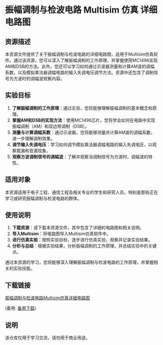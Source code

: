 # 振幅调制与检波电路 Multisim 仿真 详细电路图

## 资源描述

本资源文件提供了关于振幅调制与检波电路的详细电路图，适用于Multisim仿真软件。通过该资源，您可以深入了解振幅调制的工作原理，并掌握使用MC1496实现AM和DSB的方法。此外，您还可以学习如何通过示波器测量和计算AM波的调幅系数，以及模拟乘法器调幅电路的输入失调电压调节方法。资源中还包含了调制信号为方波时的调幅波观察内容。

## 实验目标

1. **了解振幅调制的工作原理**：通过实验，您将能够理解振幅调制的基本概念和原理。
2. **掌握AM和DSB的实现方法**：使用MC1496芯片，您将学会如何在电路中实现振幅调制（AM）和双边带调制（DSB）。
3. **测量与计算调幅系数**：通过示波器，您将能够测量并计算AM波的调幅系数，进一步理解调制效果。
4. **调节输入失调电压**：学习如何调节模拟乘法器调幅电路的输入失调电压，以观察载漏和音漏现象。
5. **观察方波调制信号的调幅波**：了解并观察当调制信号为方波时，调幅波的特性。

## 适用对象

本资源适用于电子工程、通信工程及相关专业的学生和研究人员，特别是那些正在学习或研究振幅调制与检波电路的群体。

## 使用说明

1. **下载资源**：请下载本资源文件，其中包含了详细的电路图和相关说明。
2. **导入Multisim**：将电路图导入Multisim仿真软件中。
3. **进行仿真实验**：按照实验目标，逐步进行仿真实验，观察并记录实验结果。
4. **分析与总结**：根据实验结果，分析振幅调制的工作原理，并总结实验中的关键点。

通过本资源的学习，您将能够深入理解振幅调制与检波电路的工作原理，并掌握相关的实验技能。

## 下载链接
[振幅调制与检波电路Multisim仿真详细电路图](https://pan.quark.cn/s/c48be6663fe5) 

(备用: [备用下载](https://pan.baidu.com/s/1oTNsHbQN3fetXjpSckyRXA?pwd=1234))

## 说明

该仓库仅用于学习交流，请勿用于商业用途。
